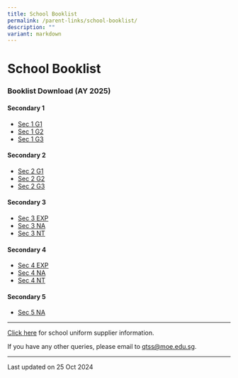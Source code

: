 ```yaml
---
title: School Booklist
permalink: /parent-links/school-booklist/
description: ""
variant: markdown
---
```

School Booklist
===============

### Booklist Download (AY 2025)


#### Secondary 1

- [Sec 1 G1](/files/QTSS_2025_S1_G1.pdf)
- [Sec 1 G2](/files/QTSS_2025_S1_G2.pdf)
- [Sec 1 G3](/files/QTSS_2025_S1_G3.pdf)



#### Secondary 2

- [Sec 2 G1](/files/QTSS_2025_S2_G1.pdf)
- [Sec 2 G2](/files/QTSS_2025_S2_G2.pdf)
- [Sec 2 G3](/files/QTSS_2025_S2_G3.pdf)

#### Secondary 3

- [Sec 3 EXP](/files/QTSS_2025_S3_EXP.pdf)
- [Sec 3 NA](/files/QTSS_2025_S3_NA.pdf)
- [Sec 3 NT](/files/QTSS_2025_S3_NT.pdf)

#### Secondary 4

- [Sec 4 EXP](/files/QTSS_2025_S4_EXP.pdf)
- [Sec 4 NA](/files/QTSS_2025_S4_NA.pdf)
- [Sec 4 NT](/files/QTSS_2025_S4_NT.pdf)

#### Secondary 5

- [Sec 5 NA](/files/QTSS_2025_S5_NA.pdf)


-------------------

[Click here](https://staging.d33coz43hxnqna.amplifyapp.com/parent-links/school-uniforms/) for school uniform supplier information.

If you have any other queries, please email to qtss@moe.edu.sg.

-------------------

Last updated on 25 Oct 2024